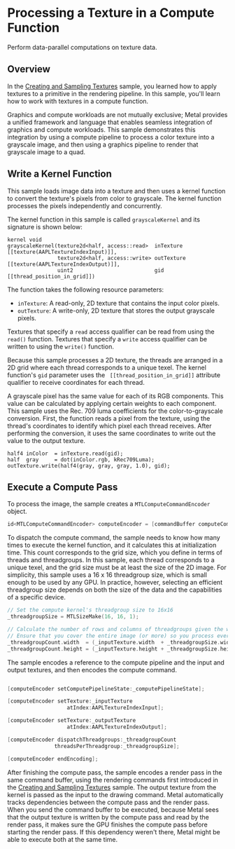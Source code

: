 # Processing a Texture in a Compute Function

Perform data-parallel computations on texture data.

## Overview

In the [Creating and Sampling Textures](https://developer.apple.com/documentation/metal/creating_and_sampling_textures) sample, you learned how to apply textures to a primitive in the rendering pipeline. In this sample, you'll learn how to work with textures in a compute function.

Graphics and compute workloads are not mutually exclusive; Metal provides a unified framework and language that enables seamless integration of graphics and compute workloads. This sample demonstrates this integration by using a compute pipeline to process a color texture into a grayscale image, and then using a graphics pipeline to render that grayscale image to a quad.


## Write a Kernel Function

This sample loads image data into a texture and then uses a kernel function to convert the texture's pixels from color to grayscale. The kernel function processes the pixels independently and concurrently.

The kernel function in this sample is called `grayscaleKernel` and its signature is shown below:

``` metal
kernel void
grayscaleKernel(texture2d<half, access::read>  inTexture  [[texture(AAPLTextureIndexInput)]],
                texture2d<half, access::write> outTexture [[texture(AAPLTextureIndexOutput)]],
                uint2                          gid         [[thread_position_in_grid]])
```

The function takes the following resource parameters:

* `inTexture`: A read-only, 2D texture that contains the input color pixels.
* `outTexture`: A write-only, 2D texture that stores the output grayscale pixels.

Textures that specify a `read` access qualifier can be read from using the `read()` function. Textures that specify a `write` access qualifier can be written to using the `write()` function.

Because this sample processes a 2D texture, the threads are arranged in a 2D grid where each thread corresponds to a unique texel. The kernel function's `gid` parameter uses the ` [[thread_position_in_grid]]` attribute qualifier to receive coordinates for each thread.

A grayscale pixel has the same value for each of its RGB components. This value can be calculated by applying certain weights to each component. This sample uses the Rec. 709 luma coefficients for the color-to-grayscale conversion. First, the function reads a pixel from the texture, using the thread's coordinates to identify which pixel each thread receives. After performing the conversion, it uses the same coordinates to write out the value to the output texture.

``` metal
half4 inColor  = inTexture.read(gid);
half  gray     = dot(inColor.rgb, kRec709Luma);
outTexture.write(half4(gray, gray, gray, 1.0), gid);
```

## Execute a Compute Pass

To process the image, the sample creates a `MTLComputeCommandEncoder` object. 
``` objective-c
id<MTLComputeCommandEncoder> computeEncoder = [commandBuffer computeCommandEncoder];
```

To dispatch the compute command, the sample needs to know how many times to execute the kernel function, and it calculates this at initialization time. This count corresponds to the grid size, which you define in terms of threads and threadgroups. In this sample, each thread corresponds to a unique texel, and the grid size must be at least the size of the 2D image. For simplicity, this sample uses a 16 x 16 threadgroup size, which is small enough to be used by any GPU. In practice, however, selecting an efficient threadgroup size depends on both the size of the data and the capabilities of a specific device.

``` objective-c
// Set the compute kernel's threadgroup size to 16x16
_threadgroupSize = MTLSizeMake(16, 16, 1);

// Calculate the number of rows and columns of threadgroups given the width of the input image
// Ensure that you cover the entire image (or more) so you process every pixel
_threadgroupCount.width  = (_inputTexture.width  + _threadgroupSize.width -  1) / _threadgroupSize.width;
_threadgroupCount.height = (_inputTexture.height + _threadgroupSize.height - 1) / _threadgroupSize.height;
```

The sample encodes a reference to the compute pipeline and the input and output textures, and then encodes the compute command.
``` objective-c

[computeEncoder setComputePipelineState:_computePipelineState];

[computeEncoder setTexture:_inputTexture
                   atIndex:AAPLTextureIndexInput];

[computeEncoder setTexture:_outputTexture
                   atIndex:AAPLTextureIndexOutput];

[computeEncoder dispatchThreadgroups:_threadgroupCount
               threadsPerThreadgroup:_threadgroupSize];

[computeEncoder endEncoding];
```

After finishing the compute pass, the sample encodes a render pass in the same command buffer, using the rendering commands first introduced in the [Creating and Sampling Textures](https://developer.apple.com/documentation/metal/creating_and_sampling_textures) sample. The output texture from the kernel is passed as the input to the drawing command. Metal automatically tracks dependencies between the compute pass and the render pass. When you send the command buffer to be executed, because Metal sees that the output texture is written by the compute pass and read by the render pass, it makes sure the GPU finishes the compute pass before starting the render pass. If this dependency weren't there, Metal might be able to execute both at the same time.
